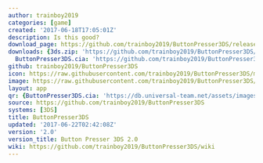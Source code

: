```yaml
---
author: trainboy2019
categories: [game]
created: '2017-06-18T17:05:01Z'
description: Is this good?
download_page: https://github.com/trainboy2019/ButtonPresser3DS/releases/tag/2.0
downloads: {3ds.zip: 'https://github.com/trainboy2019/ButtonPresser3DS/releases/download/2.0/3ds.zip',
  ButtonPresser3DS.cia: 'https://github.com/trainboy2019/ButtonPresser3DS/releases/download/2.0/ButtonPresser3DS.cia'}
github: trainboy2019/ButtonPresser3DS
icon: https://raw.githubusercontent.com/trainboy2019/ButtonPresser3DS/master/icon.png
image: https://raw.githubusercontent.com/trainboy2019/ButtonPresser3DS/master/resources/Banner.png
layout: app
qr: {ButtonPresser3DS.cia: 'https://db.universal-team.net/assets/images/qr/buttonpresser3ds.cia.png'}
source: https://github.com/trainboy2019/ButtonPresser3DS
systems: [3DS]
title: ButtonPresser3DS
updated: '2017-06-22T02:42:08Z'
version: '2.0'
version_title: Button Presser 3DS 2.0
wiki: https://github.com/trainboy2019/ButtonPresser3DS/wiki
---
```

